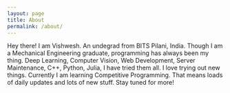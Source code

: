```yaml
---
layout: page
title: About
permalink: /about/
---
```


Hey there! I am Vishwesh. An undegrad from BITS Pilani, India. Though I am a Mechanical Engineering graduate, programming has always been my thing. Deep Learning, Computer Vision, Web Development, Server Maintenance, C++, Python, Julia, I have tried them all. I love trying out new things. Currently I am learning Competitive Programming. That means loads of daily updates and lots of new stuff. Stay tuned for more!
